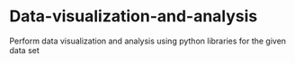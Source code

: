 # Data-visualization-and-analysis
Perform data visualization and analysis using python libraries for the given data set 
